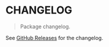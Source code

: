 # CHANGELOG

> Package changelog.

See [GitHub Releases](https://github.com/stdlib-js/strided-napi-nullary/releases) for the changelog.